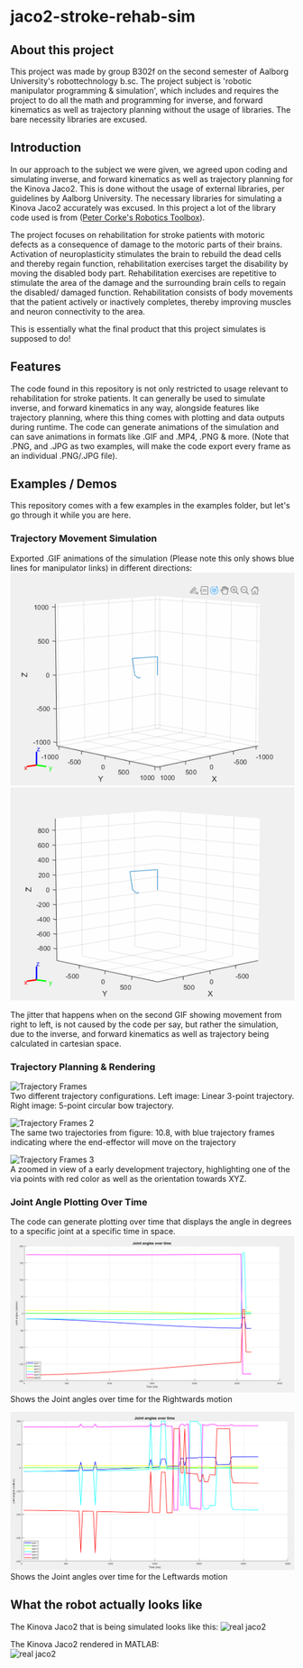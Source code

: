 # jaco2-stroke-rehab-sim
## About this project
This project was made by group B302f on the second semester of Aalborg University's robottechnology b.sc. The project subject is 'robotic manipulator programming & simulation', which includes and requires the project to do all the math and programming for inverse, and forward kinematics as well as trajectory planning without the usage of libraries. The bare necessity libraries are excused.

## Introduction
In our approach to the subject we were given, we agreed upon coding and simulating inverse, and forward kinematics as well as trajectory planning for the Kinova Jaco2.
This is done without the usage of external libraries, per guidelines by Aalborg University. The necessary libraries for simulating a Kinova Jaco2 accurately was excused.
In this project a lot of the library code used is from ([Peter Corke's Robotics Toolbox](https://petercorke.com/toolboxes/robotics-toolbox/ "Peter Corke's Robotics Toolbox")).

The project focuses on rehabilitation for stroke patients with motoric defects as a consequence of damage to the motoric parts of their brains. Activation of neuroplasticity stimulates the brain to rebuild the dead cells and thereby regain function, rehabilitation exercises target the disability by
moving the disabled body part. Rehabilitation exercises are repetitive to stimulate the area of the damage and the surrounding brain cells to regain the disabled/ damaged function. Rehabilitation consists of body movements that the patient actively or inactively completes, thereby improving muscles and neuron connectivity to the area.

This is essentially what the final product that this project simulates is supposed to do!

## Features
The code found in this repository is not only restricted to usage relevant to rehabilitation for stroke patients. It can generally be used to simulate inverse, and forward kinematics in any way, alongside features like trajectory planning, where this thing comes with plotting and data outputs during runtime. The code can generate animations of the simulation and can save animations in formats like .GIF and .MP4, .PNG & more. (Note that .PNG, and .JPG as two examples, will make the code export every frame as an individual .PNG/.JPG file).

## Examples / Demos
This repository comes with a few examples in the examples folder, but let's go through it while you are here.

### Trajectory Movement Simulation
Exported .GIF animations of the simulation (Please note this only shows blue lines for manipulator links) in different directions:                   
![Moving from left to right](https://raw.githubusercontent.com/NikoBK/jaco2-stroke-rehab-sim/main/examples/robotRender/jacoLeftToRightLinear.gif)
![Moving from right to left](https://raw.githubusercontent.com/NikoBK/jaco2-stroke-rehab-sim/main/examples/robotRender/jacoRightToLeftLinear.gif)

The jitter that happens when on the second GIF showing movement from right to left, is not caused by the code per say, but rather the simulation, due to the inverse, and forward kinematics as well as trajectory being calculated in cartesian space.

### Trajectory Planning & Rendering
![Trajectory Frames](https://i.imgur.com/5JQHvVT.png "Trajectory Frames")     
Two different trajectory configurations. Left image: Linear 3-point trajectory. Right image: 5-point circular bow trajectory.

![Trajectory Frames 2](https://i.imgur.com/pvmFP88.png "Trajectory Frames 2")      
The same two trajectories from figure: 10.8, with blue trajectory frames indicating where the end-effector will move on the trajectory

![Trajectory Frames 3](https://i.imgur.com/dlkI8kA.png "Trajectory Frames 3")     
A zoomed in view of a early development trajectory, highlighting one of the via points with red color as well as the orientation towards XYZ.

### Joint Angle Plotting Over Time
The code can generate plotting over time that displays the angle in degrees to a specific joint at a specific time in space.
![left to right velocity](https://raw.githubusercontent.com/NikoBK/jaco2-stroke-rehab-sim/main/examples/jointAnglePlotting/linearLeftToRightAngles.png "left to right velocity")      
Shows the Joint angles over time for the Rightwards motion

![right to left velocity](https://raw.githubusercontent.com/NikoBK/jaco2-stroke-rehab-sim/main/examples/jointAnglePlotting/linearRightToLeftAngles.png "right to left velocity")     
Shows the Joint angles over time for the Leftwards motion

## What the robot actually looks like
The Kinova Jaco2 that is being simulated looks like this:
![real jaco2](https://robotnik.eu/wp-content/uploads/2020/05/robotnik-mico-3.jpg "Kinova Jaco2")   

The Kinova Jaco2 rendered in MATLAB:                    
![real jaco2](https://i.imgur.com/TcHu6CT.png "Kinova Jaco2")
